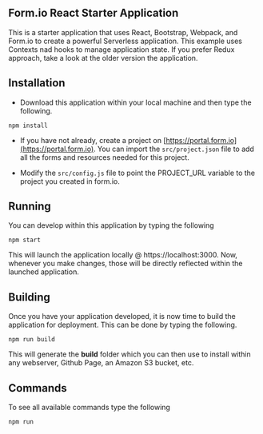Form.io React Starter Application
---------------------------------
This is a starter application that uses React, Bootstrap, Webpack, and Form.io to create a powerful Serverless application.
This example uses Contexts nad hooks to manage application state. If you prefer Redux approach, take a look at the older version the application.

Installation
---------
 - Download this application within your local machine and then type the following.
```
npm install
```

 - If you have not already, create a project on [https://portal.form.io](https://portal.form.io). You can import the ```src/project.json``` file to add all the forms and resources needed for this project.

 - Modify the ```src/config.js``` file to point the PROJECT_URL variable to the project you created in form.io.

Running
-----------
You can develop within this application by typing the following

```
npm start
```

This will launch the application locally @ https://localhost:3000. Now, whenever you make changes, those will be directly reflected within the launched application.


Building
------------
Once you have your application developed, it is now time to build the application for deployment. This can be done by typing the following.

```
npm run build
```

This will generate the **build** folder which you can then use to install within any webserver, Github Page, an Amazon S3 bucket, etc.

Commands
------------
To see all available commands type the following

```
npm run
```
